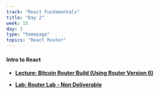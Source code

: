 ```yaml
---
track: "React Fundamentals"
title: "Day 2"
week: 15
day: 2
type: "homepage"
topics: "React Router"
---
```


#### Intro to React
<!-- - [**Lecture: Bitcoin Router Build (Using Router Version 6.4 with new Data Routers)**](/react-fundamentals/week-14/day-2/lecture/router64) -->
- [**Lecture: Bitcoin Router Build (Using Router Version 6)**](/react-fundamentals/week-14/day-2/lecture/router)
<!-- - [**Lecture: Bitcoin Router Build (Using Router Version 5)**](/react-fundamentals/week-14/day-2/lecture/) -->
- [**Lab: Router Lab - Non Deliverable**](https://github.com/seir-flex/react-audubon-site-lab)
